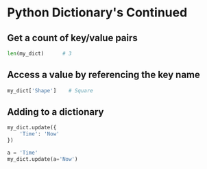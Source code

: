 # Python Dictionary's Continued

## Get a count of key/value pairs
```python
len(my_dict)      # 3
```
## Access a value by referencing the key name
```python
my_dict['Shape']    # Square
```
## Adding to a dictionary
```python
my_dict.update({
    'Time': 'Now'
})

a = 'Time'
my_dict.update(a='Now')
```